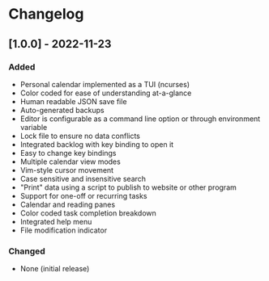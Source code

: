 # Changelog

## [1.0.0] - 2022-11-23

### Added

- Personal calendar implemented as a TUI (ncurses)
- Color coded for ease of understanding at-a-glance
- Human readable JSON save file
- Auto-generated backups
- Editor is configurable as a command line option or through environment variable
- Lock file to ensure no data conflicts
- Integrated backlog with key binding to open it
- Easy to change key bindings
- Multiple calendar view modes
- Vim-style cursor movement
- Case sensitive and insensitive search
- "Print" data using a script to publish to website or other program
- Support for one-off or recurring tasks
- Calendar and reading panes
- Color coded task completion breakdown
- Integrated help menu
- File modification indicator

### Changed

- None (initial release)
